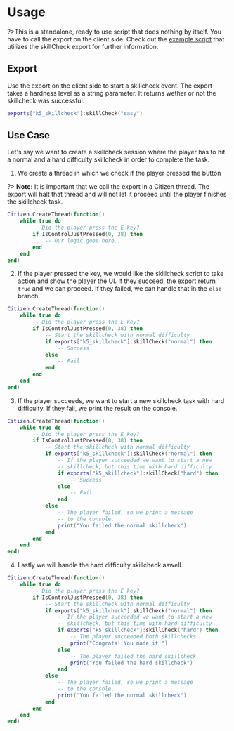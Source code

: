 # Usage

?>This is a standalone, ready to use script that does nothing by itself. You have to call the export on the client side. Check out the [example script](https://github.com/kac5a/k5_skillcheck_example) that utilizes the skillCheck export for further information.

## Export

Use the export on the client side to start a skillcheck event. The export takes a hardness level as a string parameter. It returns wether or not the skillcheck was successful.

```lua
exports["k5_skillcheck"]:skillCheck("easy")
```

## Use Case

Let's say we want to create a skillcheck session where the player has to hit a normal and a hard difficulty skillcheck in order to complete the task.

1. We create a thread in which we check if the player pressed the button

?> **Note:** It is important that we call the export in a Citizen thread. The export will halt that thread and will not let it proceed until the player finishes the skillcheck task.

```lua
Citizen.CreateThread(function()
    while true do
        -- Did the player press the E key?
        if IsControlJustPressed(0, 38) then
            -- Our logic goes here...
        end
    end
end)
```

2. If the player pressed the key, we would like the skillcheck script to take action and show the player the UI. If they succeed, the export return `true` and we can proceed. If they failed, we can handle that in the `else` branch.

```lua
Citizen.CreateThread(function()
    while true do
        -- Did the player press the E key?
        if IsControlJustPressed(0, 38) then
            -- Start the skillcheck with normal difficulty
            if exports["k5_skillcheck"]:skillCheck("normal") then
                -- Success
            else
                -- Fail
            end
        end
    end
end)
```

3. If the player succeeds, we want to start a new skillcheck task with hard difficulty. If they fail, we print the result on the console.

```lua
Citizen.CreateThread(function()
    while true do
        -- Did the player press the E key?
        if IsControlJustPressed(0, 38) then
            -- Start the skillcheck with normal difficulty
            if exports["k5_skillcheck"]:skillCheck("normal") then
                -- If the player succeeded we want to start a new
                -- skillcheck, but this time with hard difficulty
                if exports["k5_skillcheck"]:skillCheck("hard") then
                    -- Success
                else
                    -- Fail
                end
            else
                -- The player failed, so we print a message
                -- to the console.
                print("You failed the normal skillcheck")
            end
        end
    end
end)
```

4. Lastly we will handle the hard difficulty skillcheck aswell.

```lua
Citizen.CreateThread(function()
    while true do
        -- Did the player press the E key?
        if IsControlJustPressed(0, 38) then
            -- Start the skillcheck with normal difficulty
            if exports["k5_skillcheck"]:skillCheck("normal") then
                -- If the player succeeded we want to start a new
                -- skillcheck, but this time with hard difficulty
                if exports["k5_skillcheck"]:skillCheck("hard") then
                    -- The player succeeded both skillchecks
                    print("Congrats! You made it!")
                else
                    -- The player failed the hard skillcheck
                    print("You failed the hard skillcheck")
                end
            else
                -- The player failed, so we print a message
                -- to the console.
                print("You failed the normal skillcheck")
            end
        end
    end
end)
```
